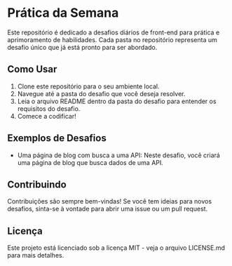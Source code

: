 # Prática da Semana

Este repositório é dedicado a desafios diários de front-end para prática e aprimoramento de habilidades. Cada pasta no repositório representa um desafio único que já está pronto para ser abordado.

## Como Usar

1. Clone este repositório para o seu ambiente local.
2. Navegue até a pasta do desafio que você deseja resolver.
3. Leia o arquivo README dentro da pasta do desafio para entender os requisitos do desafio.
4. Comece a codificar!

## Exemplos de Desafios

- Uma página de blog com busca a uma API: Neste desafio, você criará uma página de blog que busca dados de uma API.

## Contribuindo

Contribuições são sempre bem-vindas! Se você tem ideias para novos desafios, sinta-se à vontade para abrir uma issue ou um pull request.

## Licença

Este projeto está licenciado sob a licença MIT - veja o arquivo LICENSE.md para mais detalhes.

